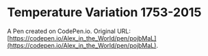 # Temperature Variation 1753-2015

A Pen created on CodePen.io. Original URL: [https://codepen.io/Alex_in_the_World/pen/pojbMaL](https://codepen.io/Alex_in_the_World/pen/pojbMaL).


